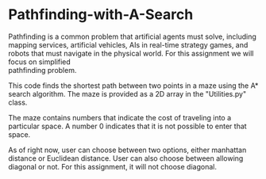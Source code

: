 # Pathfinding-with-A-Search

Pathfinding	is a common	problem	that artificial	agents	must solve,	including
mapping services, artificial vehicles, AIs in real-time strategy games, and robots that	
must navigate in the physical world. For this assignment we	will focus on simplified	
pathfinding	problem.

This code finds the shortest path between two points in a maze
using the A* search algorithm.
The maze is provided as a 2D array in the "Utilities.py" class.

The maze contains numbers that indicate the cost of traveling into
a particular space.
A number 0 indicates that it is not possible to enter that space.

As of right now, user can choose between two options, either
manhattan distance or Euclidean distance. User can also choose
between allowing diagonal or not. For this assignment, it will not
choose diagonal.